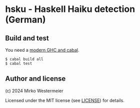 # hsku - Haskell Haiku detection (German)

## Build and test

You need a [modern GHC and cabal][ghcup].

```
$ cabal build all
$ cabal test
```

[ghcup]: https://www.haskell.org/ghcup/

## Author and license

(c) 2024 Mirko Westermeier

Licensed under the MIT license (see [LICENSE][license]) for details.

[license]: LICENSE
